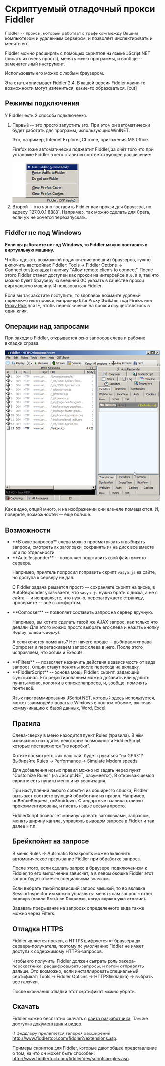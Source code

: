 # Скриптуемый отладочный прокси Fiddler

Fiddler -- прокси, который работает с трафиком между Вашим компьютером и удаленным сервером, и позволяет инспектировать и менять его.

Fiddler можно расширять с помощью скриптов на языке JScript.NET (писать их очень просто), менять меню программы, и вообще -- замечательный инструмент.

Использовать его можно с любым браузером.

Эта статья описывает Fiddler 2.4. В вашей версии Fiddler какие-то возможности могут измениться, какие-то образоваться.
[cut]

## Режимы подключения

У Fiddler есть 2 способа подключения. 

<ol>
<li>Первый -- это просто запустить его. При этом он автоматически будет работать для программ, использующих WinINET.

Это, например, Internet Explorer, Chrome, приложения MS Office.

Firefox тоже автоматически подхватит Fiddler, за счёт того что при установке Fiddler в него ставится соответствующее расширение:

<img src="fiddler-hook.png">
</li>
<li>Второй -- это явно поставить Fiddler как прокси для браузера, по адресу `127.0.0.1:8888`. Например, так можно сделать для Opera, если уж не хочется перезапускать.</li>
</ol>

## Fiddler не под Windows

**Если вы работаете не под Windows, то Fiddler можно поставить в виртуальную машину.**

Чтобы сделать возможной подключение внешних браузеров, нужно включить настройках Fiddler: Tools -> Fiddler Options -> Connections(вкладка) галочку "Allow remote clients to connect".  После этого Fiddler станет доступен как прокси на интерфейсе `0.0.0.0`, так что можно будет браузеру из внешней ОС указать в качестве прокси виртуальную машину. И пользоваться Fiddler.

Если вы так захотите поступить, то вдобавок возьмите удобный переключатель прокси, например Elite Proxy Switcher под Firefox или [Proxy Pick](http://www.bayden.com/ietoys/) для IE, чтобы переключение на прокси осуществлялось в один клик.

## Операции над запросами

При заходе в Fiddler, открывается окно запросов слева и рабочие вкладки справа.

<img src="fiddler.png">

Как видно, опций много, и на изображении они еле-еле помещаются. И, поверьте, возможностей -- ещё больше.

## Возможности

<ul>
<li>**В окне запросов** слева можно просматривать и выбирать запросы, смотреть их заголовки, сохранять их на диск все вместе или по отдельности.</li>
<li>**AutoResponder** -- позволяет подставить свой файл вместо сервера.

Например, приятель попросил поправить скрипт `vasya.js` на сайте, но доступа к серверу не дал. 

С Fiddler задача решается просто -- сохраняете скрипт на диске, в AutoResponder указываете, что `vasya.js` нужно брать с диска, а не с сайта -- и исправляете, что нужно, перезагружаете страницу, проверяете -- всё с комфортом.</li>
<li>**Composer** -- позволяет составить запрос на сервер вручную.

Например, вы хотите сделать такой же AJAX-запрос, как только что делали. Для этого можно просто выбрать его слева и нажать кнопку Replay (слева-сверху).

А если хочется поменять? Нет ничего проще -- выбираем справа Composer и перетаскиваем запрос слева в него. После этого исправляем, что хотим и Execute.</li>
<li>**Filters** -- позволяет назначить действия в зависимости от вида запроса. Опции станут понятны после перехода на вкладку.</li>
<li>**FiddlerScript** -- основа мощи Fiddler: скрипт, задающий функционал. Его редактированием можно добавить или удалить пункты меню, колонки в списке запросов, и, вообще, поменять почти всё. 

Язык программирования JScript.NET, который здесь используется, может взаимодействовать с Windows в полном объеме, включая коммуникацию с базой данных, Word, Excel.</li>
</ol>

## Правила

Слева-сверху в меню находится пункт Rules (правила). В нём изначально находятся некоторые возможности FiddlerScript, которые поставляются "из коробки".

Хотите посмотреть, как ваш сайт будет грузиться "на GPRS"? Выбирайте Rules -> Performance -> Simulate Modem speeds.

Для добавления новых правил можно их задать через пункт "Customize Rules" (на JScript.NET, разумеется). В открывающемся скрипте есть пункты меню и их реализация.

При наступлении любого события из обширного списка, Fiddler вызывает соответствующий обработчик из правил. Например, onBeforeRequest, onShutdown. Стандартные правила отлично прокомментированы, и писать новые весьма просто.

FiddlerScript позволяет манипулировать заголовками, запросом, менять ширину канала, управлять выводом запроса в Fiddler и так далее и т.п.

## Брейкпойнт на запросе
В меню Rules -&gt; Automatic Breakpoints можно включить автоматическое прерывание Fiddler при обработке запроса.

После этого, если сделать запрос в браузере, подключенном к Fiddler, то  его выполнение зависнет, а в левом окошке Fiddler этот запрос будет отмечен специальным значком.

Если выбрать такой подвисший запрос мышкой, то во вкладке SessionInspector им можно управлять: менять сам запрос и ответ сервера (после Break on Response, когда сервер уже ответил).

Задавать прерывание на запросах определенного вида также можно через Filters.

## Отладка HTTPS

Fiddler является прокси, а HTTPS шифруется от браузера до сервера-получателя, поэтому по умолчанию Fiddler не имеет доступа к содержимому HTTPS-запросов.

Чтобы его получить, Fiddler должен сыграть роль хакера-перехватчика: расшифровывать запросы, и потом отправлять дальше. Это возможно, если инсталлировать специальный сертификат: Tools -> Fiddler Options -> HTTPS(вкладка) -> выбрать все галочки.

После окончания отладки этот сертификат можно убрать.

## Скачать

Fiddler можно бесплатно скачать с <a href="http://www.fiddler2.com/fiddler2/">сайта разработчика</a>. Там же доступна <a href="http://www.fiddler2.com/Fiddler/help/">документация и видео</a>.

К фиддлеру прилагается галерея расширений <a href="http://www.fiddlertool.com/fiddler2/extensions.asp">http://www.fiddlertool.com/fiddler2/extensions.asp</a>. 

Примеры скриптов для Fiddler, которые дают общее представление о том, на что он может быть способен: <a href="http://www.fiddlertool.com/fiddler/dev/scriptsamples.asp">http://www.fiddlertool.com/fiddler/dev/scriptsamples.asp</a>.
